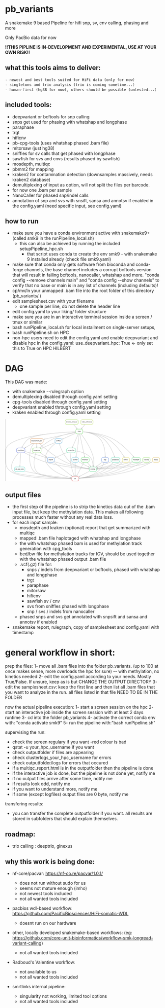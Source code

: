 # pb_variants 
A snakemake 9 based Pipeline for hifi snp, sv, cnv calling, phasing and more

Only PacBio data for now

__!!THIS PIPLINE IS IN-DEVELOPMENT AND EXPERIMENTAL, USE AT YOUR OWN RISK!!__

## what this tools aims to deliver:
    - newest and best tools suited for HiFi data (only for now)
    - singletons and trio analysis (trio is coming sometime...)
    - human-first (hg38 for now), others should be possible (untested...)

## included tools:
- deepvariant or bcftools for snp calling
- snps get used for phasing with whatshap and longphase
- paraphase 
- trgt
- hificnv 
- pb-cpg-tools (uses whatshap phased .bam file)
- mitorsaw (just hg38)
- sniffles for sv calls that get phased with longphase
- sawfish for svs and cnvs (results phased by sawfish)
- mosdepth, multiqc
- pbmm2 for mapping
- kraken2 for contamination detection (downsamples massively, needs kraken2 database)
- demultiplexing of input as option, will not split the files per barcode.
- for now one .bam per sample
- NanoCaller for phased snp/indel calls
- annotation of snp and svs with snsift, sansa and annotsv if enabled in the config.yaml (need specific input, see config.yaml)

## how to run
- make sure you have a conda environment active with snakemake9+ (called smk9 in the runPipeline_local.sh)
    - this can also be achieved by running the included setupPipeline_hpc.sh
        - that script uses conda to create the env smk9 - with snakemake 9 installed already (check file smk9.yaml)
- make sure that conda only gets software from bioconda and conda-forge channels, the base channel includes a corrupt bcftools version that will result in failing bcftools, nanocaller, whatshap and more. "conda config --remove channels main" and "conda config --show channels" to verify that no base or main is in any list of channels (including defaults)!
- cp/mv/ln your unmapped .bam file into the root folder of this directory (pb_variants/.)
- edit samplesheet.csv with your filename 
    - one sample per line, do not delete the header line
- edit config.yaml to your liking/ folder structure
- make sure you are in an interactive terminal session inside a screen / tmux or similar
- bash runPipeline_local.sh for local installment on single-server setups, 
- bash runPipeline.sh on HPC 
- non-hpc users need to edit the config.yaml and enable deepvariant and disable hpc in the config.yaml:
use_deepvariant_hpc: True <- only set this to True on HPC HILBERT



# DAG
This DAG was made:
- with snakemake --rulegraph option
- demultiplexing disabled through config.yaml setting
- cpg-tools disabled through config.yaml setting
- deepvariant enabled through config.yaml setting
- kraken enabled through config.yaml setting

![alt text](dag.png)


## output files
- the first step of the pipeline is to strip the kinetics data out of the .bam input file, but keep the methylation data. This makes all following processes much faster without any real data loss. 
- for each input sample:
    - mosdepth and kraken (optional) report that get summarized with multiqc
    - mapped .bam file haplotaged with whatshap and longphase
    - the with whatshap phased bam is used for methylation track generation with cpg_tools
    - bed/bw file for methylation tracks for IGV, should be used together with the whatshap phased output .bam file
    - .vcf(.gz) file for:
        - snps / indels from deepvariant or bcftools, phased with whatshap and longphase
        - trgt
        - paraphase
        - mitorsaw
        - hificnv
        - sawfish sv / cnv 
        - svs from sniffles phased with longphase
        - snp / svs / indels from nanocaller
    - phased snps and svs get annotated with snpsift and sansa and annotsv if enabled
- snakemake report, rulegraph, copy of samplesheet and config.yaml with timestamp



# general workflow in short:

prep the files:
1- move all .bam files into the folder pb_variants. (up to 100 at once makes sense, more overloads the hpc for sure)
	-- with methylation, no kinetics needed
2- edit the config.yaml according to your needs. Mostly True/False. If unsure, keep as is but CHANGE THE OUTPUT DIRECTORY
3- edit the samplesheet.csv: keep the first line and then list all .bam files that you want to analyze in the run. all files listed in that file NEED TO BE IN THE FOLDER 

now the actual pipeline execution:
1- start a screen session on the hpc
2- start an interactive job inside the screen session with at least 2 days runtime
3- cd into the folder pb_variants
4- activate the correct conda env with: "conda activate smk9"
5- run the pipeline with:"bash runPipeline.sh"

supervising the run:
- check the screen regulary if you want -red colour is bad
- qstat -u your_hpc_username if you want
- check outputfolder if files are appearing
- check clusterlogs_your_hpc_username for errors
- check outputfolder/logs for errors that occured
- if a multiqc_report.html is in the outputfolder then the pipeline is done
- if the interactive job is done, but the pipeline is not done yet, notify me
- if no output files arrive after some time, notify me
- if results look odd, notify me
- if you want to understand more, notify me
- if some (except logfiles) output files are 0 byte, notify me

transfering results:
- you can transfer the complete outputfolder if you want. all results are stored in subfolders that should explain themselves.


## roadmap:
- trio calling : deeptrio, glnexus


## why this work is being done:
- nf-core/pacvar: https://nf-co.re/pacvar/1.0.1/
    - does not run without sudo for us
    - seems not mature enough (imho)
    - not newest tools included
    - not all wanted tools included

- pacbios wdl-based workflow: https://github.com/PacificBiosciences/HiFi-somatic-WDL
    - doesnt run on our hardware

- other, locally developed snakemake-based workflows: (eg: https://github.com/core-unit-bioinformatics/workflow-smk-longread-variant-calling)
    - not all wanted tools included

- Radboud's Valentine workflow:
    - not available to us
    - not all wanted tools included

- smrtlinks internal pipeline:
    - singularity not working, limited tool options
    - not all wanted tools included
